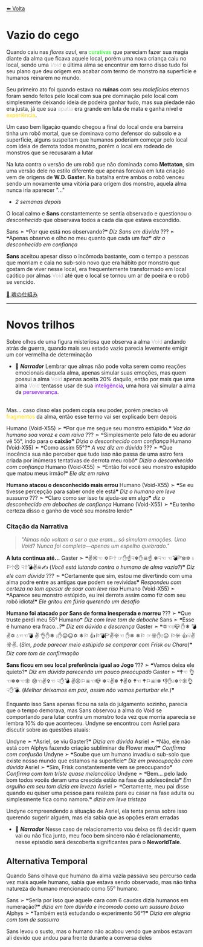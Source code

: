 [⬅️ Volta](obsidian://open?vault=Obsidian&file=Writing%2FNeworldTale%20ep1)

# Vazio do cego
Quando caiu nas *flores azul*, era <span style="color:rgb(0, 255, 0)">curativas</span> que pareciam fazer sua magia diante da alma que ficava aquele local, porém uma nova criança caiu no local, sendo uma *<span style="color: rgb(192,192,192)">Void</span>* e última alma se encontrar em torno disso tudo foi seu plano que deu origem era acabar com termo de monstro na superfície e humanos reinarem no mundo.

Seu primeiro ato foi quando estava na **ruínas** com seu *malefícios* eternos foram sendo feitos pelo local com sua pre dominação pelo local com simplesmente deixando ideia de podeira ganhar tudo, mas sua piedade não era justa, já que sua <span style="color:rgb(192,192,192)">apatia</span> era grande em luta de mata e ganha nível e <span style="color:rgb(255,215,0)">experiência</span>.

Um caso bem ligação quando chegou a final do local onde era barreira tinha um robô mortal, que se dominava como defensor do subsolo e a superfície, alguns suspeitam que humanos poderiam começar pelo local com ideia de derrota todos monstro, porém o local era rodeado de monstros que se recusaram a lutar

Na luta contra o versão de um robô que não dominada como **Mettaton**, sim uma versão dele no estilo diferente que apenas forcava em luta criação vem de origens de **W.D. Gaster**.
Na batalha entre ambos o robô venceu sendo um novamente uma vitória para origem dos monstro, aquela alma nunca iria aparecer "..."

- *2 semanas depois*

O local calmo e **Sans** constantemente se sentia observado e questionou o *desconhecido* que observava todos a cada dia que estava escondido.

Sans ➣ ❝Por que está nos observando?❞ *Diz Sans em dúvida*
??? ➣ ❝Apenas observo e olho no meu quanto que cada um faz❞ *diz o desconhecido em confiança*

**Sans** aceitou apesar disso o incômoda bastante, com o tempo a pessoas que morriam e caia no sub-solo novo que era hábito por monstro que gostam de viver nesse local, era frequentemente transformado em local caótico por almas <span style="color: rgb(192,192,192)">Void</span> até que o local se tornou um ar de poeira e o robô se vencido.

[💠 魂の仕組み](obsidian://open?vault=Obsidian&file=Writing%2F%E9%AD%82%E3%81%AE%E4%BB%95%E7%B5%84%E3%81%BF)

---

# Novos trilhos
Sobre olhos de uma figura misteriosa que observa a alma <span style="color: rgb(192,192,192)">Void</span> andando atrás de guerra, quando mais seu estado vazio parecia levemente emigir um cor vermelha de determinação 

- 📜 ***Narrador***
Lembrar que almas não pode volta serem como reações emocionais daquela alma, apenas simular suas emoções, mas quem possui a alma <span style="color: rgb(192,192,192)">Void</span> apenas aceita 20% daquilo, então por mais que uma alma <span style="color: rgb(192,192,192)">Void</span> tentasse usar de sua <span style="color:rgb(128, 0, 255)">inteligência</span>, uma hora vai simular a alma da <span style="color:rgb(128, 0, 255)">perseverança</span>.
<br>
Mas... caso disso elas podem copia seu poder, porém preciso vê <span style="color: gold">fragmentos</span> da alma, então esse termo vai ser explicado bem depois

Humano (Void-X55) ➣ ❝Por que me segue seu monstro estúpido.❞ *Voz do humano soa voraz e com raiva*
??? ➣ ❝Simplesmente pelo fato de eu adorar vê 55°, indo para o **caixão**❞ *Dizia o desconhecido com confiança*
Humano (Void-X55) ➣ ❝Como assim 55°?❞ *A voz diz em dúvida*
??? ➣ ❝Que inocência sua não perceber que tudo isso não passa de uma astro fera criada por inúmeras tentativas de derrota meu robô❞ *Dizia  o desconhecido com confiança*
Humano (Void-X55) ➣ ❝Então foi você seu monstro estúpido que matou meus irmão!❞ *Ele diz em raiva*

**Humano atacou o desconhecido mais errou**
Humano (Void-X55) ➣ ❝Se eu tivesse percepção para saber onde ele está❞ *Diz o humano em leve sussurro*
??? ➣ ❝Claro como ser isso te ajuda-se em algo❞ *diz o desconhecido em deboches de confiança*
Humano (Void-X55) ➣ ❝Eu tenho certeza disso e ganho de você seu monstro lerdo❞

### **Citação da Narrativa**  
> *"Almas não voltam a ser o que eram... só simulam emoções. Uma Void? Nunca foi completa—apenas um espelho quebrado."*  

**A luta continua até...**
Gaster ➣ ❝✌☼☜ ✡⚐🕆 ☞✋☝☟❄✋☠☝ ❄☟☜ ☜💣🏱❄✡ 💧⚐🕆☹ ☟🕆💣✌☠✍ (*Você está lutando contra o humano de alma vazia?*)❞ *Diz ele com dúvida*
??? ➣ ❝Certamente que sim, estou me divertindo com uma alma podre entre as antigas que podem se revividas❞ *Respondeu com certeza no tom apesar de soar com leve riso*
Humano (Void-X55) ➣ ❝Aparece seu monstro estúpido, eu irei derrota assim como fiz com seu robô idiota!❞ *Ele gritou em fúria querendo um desafio*

**Humano foi atacado por Sans de forma inesperada e morreu**
??? ➣ ❝Que truste perdi meu 55° Humano❞ *Diz com leve tom de deboche*
Sans ➣ ❝Esse é humano era fraco...?❞ *Diz em dúvida e descrença*
Gaster ➣ ❝✡☜💧📪 ✋❄ 💣✌✡ 💧☜☜💣 ✌ 👌✋❄ 💧✋☹☹✡ ❄⚐ 👍⚐💣🏱✌☼☜ ✋❄ ❄⚐ ☞☼✋💧😐 ⚐☼ 👍☟✌☼✌. (*Sim, pode parecer meio estúpido se comparar com Frisk ou Chara*)❞ *Diz com tom de confirmação*

**Sans ficou em seu local preferência igual ao Jogo**
??? ➣ ❝Vamos deixa ele quieto?❞ *Diz em dúvida parecendo um pouco preocupado*
Gaster ➣ ❝🕈☜ 👌☜❄❄☜☼ ☹☜✌✞☜ ☟✋💣 ✌☹⚐☠☜📪 ❄☟✌❄ 🕈✌✡ 🕈☜ 🕈⚐☠🕯❄ 👎✋💧❄🕆☼👌 ☟✋💣. (*Melhor deixamos em paz, assim não vamos perturbar ele.*)❞

Enquanto isso Sans apenas ficou na sala do julgamento sozinho, parecia que o tempo demorava, mas Sans observou a alma do Void se comportando para lutar contra um monstro toda vez que morria aparecia se lembra 10% do que aconteceu.
Undyne se encontrou com Asriel para discutir sobre as questões atuais:

Undyne ➣ ❝Asriel, se viu Gaster?❞ *Dizia em dúvida*
Asriel ➣ ❝Não, ele não está com Alphys fazendo criação subliminar de Flower meu?❞ *Confirma com confusão*
Undyne ➣ ❝Soube que um humano invadiu o sub-solo que existe nosso mundo que estamos na superfície❞ *Diz em preocupação com dúvida*
Asriel ➣ ❝Sim, Frisk constantemente vem se preocupando❞ *Confirma com tom triste quase melancólico*
Undyne ➣ ❝Bem... pelo lado bom todos vocês deram uma crescida estão na fase da adolescência❞ *Em orgulho em seu tom dizia em leveza*
Asriel ➣ ❝Certamente, meu pai disse quando eu quiser uma pessoa para realeza para eu casar na fase adulta ou simplesmente fica como namoro.❞ *dizia em leve tristeza*

Undyne compreendendo a situação de Asriel, ela tenta pensa sobre isso querendo sugerir alguém, mas ela sabia que as opções eram erradas

- 📜 ***Narrador***
Nesse caso de relacionamento vou deixa os fã decidir quem vai ou não fica junto, meu foco bem sincero não é relacionamento, nesse episódio será descoberta significantes para o **NeworldTale**.

## Alternativa Temporal
Quando Sans olhava que humano da alma vazia passava seu percurso cada vez mais aquele humano, sabia que estava sendo observado, mas não tinha natureza do humano mencionado como 55° humano.

Sans  ➣ ❝Seria por isso que aquele cara com 6 caudas dizia humanos em numeração?❞ *dizia em tom dúvida e incomodo como um sussuro baixo*
Alphys ➣ ❝Também está estudando o experimento 56°?❞ *Dizia em alegria com tom de sussurro*

Sans levou o susto, mas o humano não acabou vendo que ambos estavam ali devido que andou para frente durante a conversa deles

